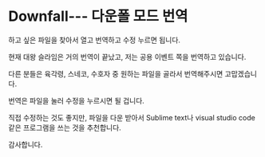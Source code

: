# Downfall--- 다운폴 모드 번역

하고 싶은 파일을 찾아서 열고 번역하고 수정 누르면 됩니다.

현재 대왕 슬라임은 거의 번역이 끝났고, 저는 공용 이벤트 쪽을 번역하고 있습니다.

다른 분들은 육각령, 스네코, 수호자 중 원하는 파일을 골라서 번역해주시면 고맙겠습니다.

번역은 파일을 눌러 수정을 누르시면 될 겁니다.

직접 수정하는 것도 좋지만, 파일을 다운 받아서 Sublime text나 visual studio code 같은 프로그램을 쓰는 것을 추천합니다.

감사합니다.
